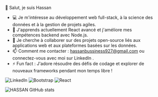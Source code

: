 👋 Salut, je suis Hassan
- 💻 Je m'intéresse au développement web full-stack, à la science des données et à la gestion de projets agiles.
- 🌱 J'apprends actuellement React avancé et j'améliore mes compétences backend avec Node.js.
- 💞️ Je cherche à collaborer sur des projets open-source liés aux applications web et aux plateformes basées sur les données.
- 📫 Comment me contacter : hassanbussiness927@gmail.com ou connectez-vous avec moi sur LinkedIn .
- ⚡ Fun fact : J'adore résoudre des défis de codage et explorer de nouveaux frameworks pendant mon temps libre !


<!---
CyberFetch/CyberFetch is a ✨ special ✨ repository because its `README.md` (this file) appears on your GitHub profile.
You can click the Preview link to take a look at your changes.
--->

![LinkedIn](https://img.shields.io/badge/linkedin-%230077B5.svg?style=for-the-badge&logo=linkedin&logoColor=white)
![Bootstrap](https://img.shields.io/badge/bootstrap-%238511FA.svg?style=for-the-badge&logo=bootstrap&logoColor=white)
![React](https://img.shields.io/badge/react-%2320232a.svg?style=for-the-badge&logo=react&logoColor=%2361DAFB)









![HASSAN GitHub stats](https://github-readme-stats.vercel.app/api?username=Hassan&show=reviews,discussions_started,discussions_answered,prs_merged,prs_merged_percentage)
